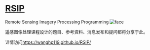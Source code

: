 # [RSIP](https://wanghp119.github.io/RSIP/)
Remote Sensing Imagery Processing Programming
![face](./docs/pictures/face.png)

遥感图像处理课程设计的题目、参考资料、消息发布和提问都将分享于此。

详情访问<https://wanghp119.github.io/RSIP/>
